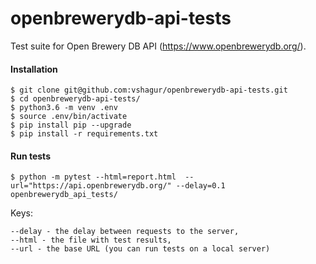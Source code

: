 # openbrewerydb-api-tests
Test suite for Open Brewery DB API (https://www.openbrewerydb.org/).

#### Installation
    $ git clone git@github.com:vshagur/openbrewerydb-api-tests.git
    $ cd openbrewerydb-api-tests/
    $ python3.6 -m venv .env
    $ source .env/bin/activate
    $ pip install pip --upgrade
    $ pip install -r requirements.txt
    
#### Run tests
    $ python -m pytest --html=report.html  --url="https://api.openbrewerydb.org/" --delay=0.1 openbrewerydb_api_tests/

Keys: 

    --delay - the delay between requests to the server,     
    --html - the file with test results, 
    --url - the base URL (you can run tests on a local server)
